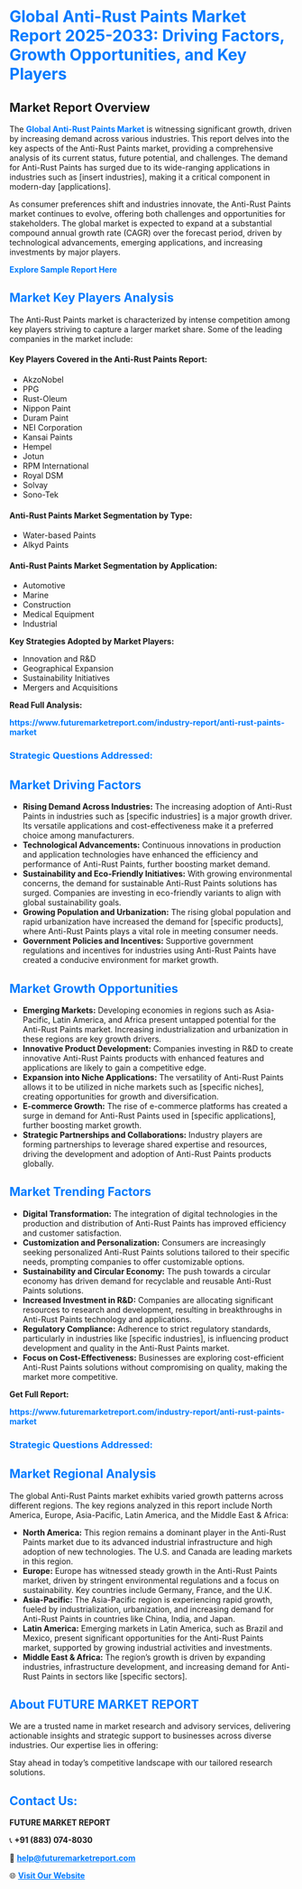 <h1 style="color: #007BFF;">Global Anti-Rust Paints Market Report 2025-2033: Driving Factors, Growth Opportunities, and Key Players</h1>

<section id="overview">
<h2>Market Report Overview</h2>
<p>The <a href="https://www.futuremarketreport.com/industry-report/anti-rust-paints-market" style="color: #007BFF; text-decoration: none;"><strong>Global Anti-Rust Paints Market</strong></a> is witnessing significant growth, driven by increasing demand across various industries. This report delves into the key aspects of the Anti-Rust Paints market, providing a comprehensive analysis of its current status, future potential, and challenges. The demand for Anti-Rust Paints has surged due to its wide-ranging applications in industries such as [insert industries], making it a critical component in modern-day [applications].</p>
<p>As consumer preferences shift and industries innovate, the Anti-Rust Paints market continues to evolve, offering both challenges and opportunities for stakeholders. The global market is expected to expand at a substantial compound annual growth rate (CAGR) over the forecast period, driven by technological advancements, emerging applications, and increasing investments by major players.</p>
</section>

<section id="overview">
<p><a href="https://www.futuremarketreport.com/request-sample/reportId=58289" style="color: #007BFF; text-decoration: none;"><strong>Explore Sample Report Here</strong></a></p>
</section>

<section id="key-players">
<h2 style="color: #007BFF;">Market Key Players Analysis</h2>
<p>The Anti-Rust Paints market is characterized by intense competition among key players striving to capture a larger market share. Some of the leading companies in the market include:</p>
<h4>Key Players Covered in the Anti-Rust Paints Report:</h4>
<ul><li>AkzoNobel</li><li>PPG</li><li>Rust-Oleum</li><li>Nippon Paint</li><li>Duram Paint</li><li>NEI Corporation</li><li>Kansai Paints</li><li>Hempel</li><li>Jotun</li><li>RPM International</li><li>Royal DSM</li><li>Solvay</li><li>Sono-Tek</li></ul>
<h4>Anti-Rust Paints Market Segmentation by Type:</h4>
<ul><li>Water-based Paints</li><li>Alkyd Paints</li></ul>

<h4>Anti-Rust Paints Market Segmentation by Application:</h4>
<ul><li>Automotive</li><li>Marine</li><li>Construction</li><li>Medical Equipment</li><li>Industrial</li></ul>
<p><strong>Key Strategies Adopted by Market Players:</strong></p>
<ul>
<li>Innovation and R&D</li>
<li>Geographical Expansion</li>
<li>Sustainability Initiatives</li>
<li>Mergers and Acquisitions</li>
</ul>
</section>

<section>
<p><strong>Read Full Analysis: </strong></p><a href="https://www.futuremarketreport.com/industry-report/anti-rust-paints-market" style="color: #007BFF; text-decoration: none;"><strong>https://www.futuremarketreport.com/industry-report/anti-rust-paints-market</strong></a>
<h3 style="color: #007BFF;">Strategic Questions Addressed:</h3>
</section>

<section id="driving-factors">
<h2 style="color: #007BFF;">Market Driving Factors</h2>
<ul>
<li><strong>Rising Demand Across Industries:</strong> The increasing adoption of Anti-Rust Paints in industries such as [specific industries] is a major growth driver. Its versatile applications and cost-effectiveness make it a preferred choice among manufacturers.</li>
<li><strong>Technological Advancements:</strong> Continuous innovations in production and application technologies have enhanced the efficiency and performance of Anti-Rust Paints, further boosting market demand.</li>
<li><strong>Sustainability and Eco-Friendly Initiatives:</strong> With growing environmental concerns, the demand for sustainable Anti-Rust Paints solutions has surged. Companies are investing in eco-friendly variants to align with global sustainability goals.</li>
<li><strong>Growing Population and Urbanization:</strong> The rising global population and rapid urbanization have increased the demand for [specific products], where Anti-Rust Paints plays a vital role in meeting consumer needs.</li>
<li><strong>Government Policies and Incentives:</strong> Supportive government regulations and incentives for industries using Anti-Rust Paints have created a conducive environment for market growth.</li>
</ul>
</section>

<section id="growth-opportunities">
<h2 style="color: #007BFF;">Market Growth Opportunities</h2>
<ul>
<li><strong>Emerging Markets:</strong> Developing economies in regions such as Asia-Pacific, Latin America, and Africa present untapped potential for the Anti-Rust Paints market. Increasing industrialization and urbanization in these regions are key growth drivers.</li>
<li><strong>Innovative Product Development:</strong> Companies investing in R&D to create innovative Anti-Rust Paints products with enhanced features and applications are likely to gain a competitive edge.</li>
<li><strong>Expansion into Niche Applications:</strong> The versatility of Anti-Rust Paints allows it to be utilized in niche markets such as [specific niches], creating opportunities for growth and diversification.</li>
<li><strong>E-commerce Growth:</strong> The rise of e-commerce platforms has created a surge in demand for Anti-Rust Paints used in [specific applications], further boosting market growth.</li>
<li><strong>Strategic Partnerships and Collaborations:</strong> Industry players are forming partnerships to leverage shared expertise and resources, driving the development and adoption of Anti-Rust Paints products globally.</li>
</ul>
</section>

<section id="trending-factors">
<h2 style="color: #007BFF;">Market Trending Factors</h2>
<ul>
<li><strong>Digital Transformation:</strong> The integration of digital technologies in the production and distribution of Anti-Rust Paints has improved efficiency and customer satisfaction.</li>
<li><strong>Customization and Personalization:</strong> Consumers are increasingly seeking personalized Anti-Rust Paints solutions tailored to their specific needs, prompting companies to offer customizable options.</li>
<li><strong>Sustainability and Circular Economy:</strong> The push towards a circular economy has driven demand for recyclable and reusable Anti-Rust Paints solutions.</li>
<li><strong>Increased Investment in R&D:</strong> Companies are allocating significant resources to research and development, resulting in breakthroughs in Anti-Rust Paints technology and applications.</li>
<li><strong>Regulatory Compliance:</strong> Adherence to strict regulatory standards, particularly in industries like [specific industries], is influencing product development and quality in the Anti-Rust Paints market.</li>
<li><strong>Focus on Cost-Effectiveness:</strong> Businesses are exploring cost-efficient Anti-Rust Paints solutions without compromising on quality, making the market more competitive.</li>
</ul>
</section>

<section>
<p><strong>Get Full Report: </strong></p><a href="https://www.futuremarketreport.com/industry-report/anti-rust-paints-market" style="color: #007BFF; text-decoration: none;"><strong>https://www.futuremarketreport.com/industry-report/anti-rust-paints-market</strong></a>
<h3 style="color: #007BFF;">Strategic Questions Addressed:</h3>
</section>


<section id="regional-analysis">
<h2 style="color: #007BFF;">Market Regional Analysis</h2>
<p>The global Anti-Rust Paints market exhibits varied growth patterns across different regions. The key regions analyzed in this report include North America, Europe, Asia-Pacific, Latin America, and the Middle East & Africa:</p>
<ul>
<li><strong>North America:</strong> This region remains a dominant player in the Anti-Rust Paints market due to its advanced industrial infrastructure and high adoption of new technologies. The U.S. and Canada are leading markets in this region.</li>
<li><strong>Europe:</strong> Europe has witnessed steady growth in the Anti-Rust Paints market, driven by stringent environmental regulations and a focus on sustainability. Key countries include Germany, France, and the U.K.</li>
<li><strong>Asia-Pacific:</strong> The Asia-Pacific region is experiencing rapid growth, fueled by industrialization, urbanization, and increasing demand for Anti-Rust Paints in countries like China, India, and Japan.</li>
<li><strong>Latin America:</strong> Emerging markets in Latin America, such as Brazil and Mexico, present significant opportunities for the Anti-Rust Paints market, supported by growing industrial activities and investments.</li>
<li><strong>Middle East & Africa:</strong> The region’s growth is driven by expanding industries, infrastructure development, and increasing demand for Anti-Rust Paints in sectors like [specific sectors].</li>
</ul>
</section>

<footer>
<h2 style="color: #007BFF;">About FUTURE MARKET REPORT</h2>
<p>We are a trusted name in market research and advisory services, delivering actionable insights and strategic support to businesses across diverse industries. Our expertise lies in offering:</p>

<p>Stay ahead in today’s competitive landscape with our tailored research solutions.</p>

<h2 style="color: #007BFF;">Contact Us:</h2>
<p><strong>FUTURE MARKET REPORT</strong></p>
<p>📞 <strong>+91 (883) 074-8030</strong></p>
<p>📧 <strong><a href="mailto:help@futuremarketreport.com" style="color: #007BFF;">help@futuremarketreport.com</a></strong></p>
<p>🌐 <strong><a href="https://www.futuremarketreport.com/" style="color: #007BFF;">Visit Our Website</a></strong></p>
</footer>